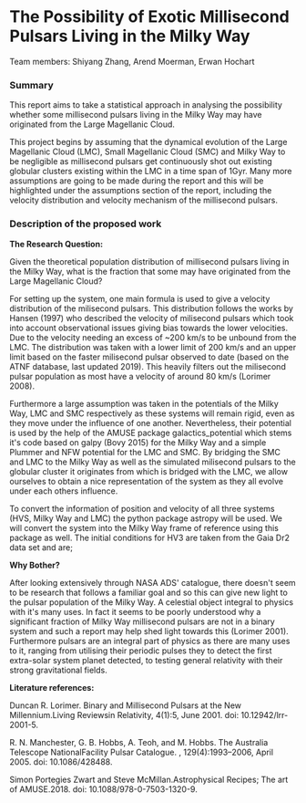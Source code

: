 # The Possibility of Exotic Millisecond Pulsars Living in the Milky Way

Team members: Shiyang Zhang, Arend Moerman, Erwan Hochart

### Summary

This report aims to take a statistical approach in analysing the possibility whether some millisecond pulsars living in the Milky Way may have originated from the Large Magellanic Cloud.

This project begins by assuming that the dynamical evolution of the Large Magellanic Cloud (LMC), Small Magellanic Cloud (SMC) and Milky Way to be negligible as millisecond pulsars get continuously shot out existing globular clusters existing within the LMC in a time span of 1Gyr.
Many more assumptions are going to be made during the report and this will be highlighted under the assumptions section of the report, including the velocity distribution and velocity mechanism of the millisecond pulsars.

### Description of the proposed work

**The Research Question:** 

Given the theoretical population distribution of millisecond pulsars living in the Milky Way, what is the fraction that some may have originated from the Large Magellanic Cloud?

For setting up the system, one main formula is used to give a velocity distribution of the milisecond pulsars. This distribution follows the works by Hansen (1997) who described the velocity of milisecond pulsars which took into account observational issues giving bias towards the lower velocities. 
Due to the velocity needing an excess of ~200 km/s to be unbound from the LMC. The distribution was taken with a lower limit of 200 km/s and an upper limit based on the faster milisecond pulsar observed to date (based on the ATNF database, last updated 2019). This heavily filters out the milisecond pulsar population as  most have a velocity of around 80 km/s (Lorimer 2008). 

Furthermore a large assumption was taken in the potentials of the Milky Way, LMC and SMC respectively as these systems will remain rigid, even as they move under the influence of one another. Nevertheless, their potential is used by the help of the AMUSE package galactics_potential which stems it's code based on galpy (Bovy 2015) for the Milky Way and a simple Plummer and NFW potential for the LMC and SMC.
By bridging the SMC and LMC to the Milky Way as well as the simulated milisecond pulsars to the globular cluster it originates from which is bridged with the LMC, we allow ourselves to obtain a nice representation of the system as they all evolve under each others influence.

To convert the information of position and velocity of all three systems (HVS, Milky Way and LMC) the python package astropy will be used. We will convert the system into the Milky Way frame of reference using this package as well. 
The initial conditions for HV3 are taken from the Gaia Dr2 data set and are;

**Why Bother?**

After looking extensively through NASA ADS' catalogue, there doesn't seem to be research that follows a familiar goal and so this can give new light to the pulsar population of the Milky Way. A celestial object integral to physics with it's many uses. In fact it seems to be poorly understood why a significant fraction of Milky Way millisecond pulsars are not in a binary system and such a report may help shed light towards this (Lorimer 2001).
Furthermore pulsars are an integral part of physics as there are many uses to it, ranging from utilising their periodic pulses they to detect the first extra-solar system planet detected, to testing general relativity with their strong gravitational fields.

**Literature references:**

Duncan R. Lorimer. Binary and Millisecond Pulsars at the New Millennium.Living Reviewsin Relativity, 4(1):5, June 2001. doi: 10.12942/lrr-2001-5.

R. N. Manchester, G. B. Hobbs, A. Teoh, and M. Hobbs. The Australia Telescope NationalFacility Pulsar Catalogue. , 129(4):1993–2006, April 2005. doi: 10.1086/428488.

Simon Portegies Zwart and Steve McMillan.Astrophysical Recipes;  The art of AMUSE.2018. doi: 10.1088/978-0-7503-1320-9.

